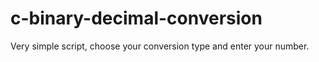 # c-binary-decimal-conversion

Very simple script, choose your conversion type and enter your number.
